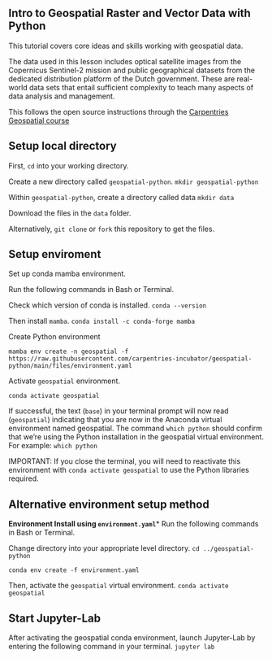 ## **Intro to Geospatial Raster and Vector Data with Python**
This tutorial covers core ideas and skills working with geospatial data. 

The data used in this lesson includes optical satellite images from the Copernicus Sentinel-2 mission and public geographical datasets from the dedicated distribution platform of the Dutch government. These are real-world data sets that entail sufficient complexity to teach many aspects of data analysis and management. 

This follows the open source instructions through the [Carpentries Geospatial course](https://carpentries-incubator.github.io/geospatial-python/index.html)

## Setup local directory
First, `cd` into your working directory.

Create a new directory called `geospatial-python`.
`mkdir geospatial-python`

Within `geospatial-python`, create a directory called data
`mkdir data`

Download the files in the `data` folder. 

Alternatively, `git clone` or `fork` this repository to get the files.

## Setup enviroment

Set up conda mamba environment. 

Run the following commands in Bash or Terminal.

Check which version of conda is installed.
``conda --version``

Then install `mamba`.
``conda install -c conda-forge mamba``

Create Python environment

`mamba env create -n geospatial -f https://raw.githubusercontent.com/carpentries-incubator/geospatial-python/main/files/environment.yaml`

Activate `geospatial` environment.

``conda activate geospatial``

If successful, the text (`base`) in your terminal prompt will now read (`geospatial`) indicating that you are now in the Anaconda virtual environment named geospatial. The command `which python` should confirm that we’re using the Python installation in the geospatial virtual environment. For example:
`which python`

IMPORTANT: If you close the terminal, you will need to reactivate this environment with `conda activate geospatial` to use the Python libraries required.

## Alternative environment setup method

**Environment Install using `environment.yaml`***
Run the following commands in Bash or Terminal.

Change directory into your appropriate level directory.
`cd ../geospatial-python`

`conda env create -f environment.yaml`

Then, activate the `geospatial` virtual environment.
`conda activate geospatial`

## Start Jupyter-Lab
After activating the geospatial conda environment, launch Jupyter-Lab by entering the following command in your terminal.
`jupyter lab`


